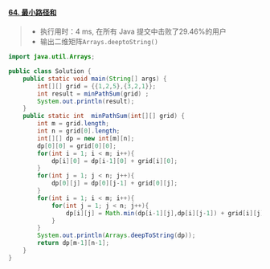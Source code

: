 #### [64. 最小路径和](https://leetcode-cn.com/problems/minimum-path-sum/)

> - 执行用时：4 ms, 在所有 Java 提交中击败了29.46%的用户
> - 输出二维矩阵`Arrays.deeptoString()`

```java
import java.util.Arrays;

public class Solution {
    public static void main(String[] args) {
        int[][] grid = {{1,2,5},{3,2,1}};
        int result = minPathSum(grid) ;
        System.out.println(result);
    }
    public static int  minPathSum(int[][] grid) {
        int m = grid.length;
        int n = grid[0].length;
        int[][] dp = new int[m][n];
        dp[0][0] = grid[0][0];
        for(int i = 1; i < m; i++){
            dp[i][0] = dp[i-1][0] + grid[i][0];
        }
        for(int j = 1; j < n; j++){
            dp[0][j] = dp[0][j-1] + grid[0][j];
        }
        for(int i = 1; i < m; i++){
            for(int j = 1; j < n; j++){
                dp[i][j] = Math.min(dp[i-1][j],dp[i][j-1]) + grid[i][j];
            }
        }
        System.out.println(Arrays.deepToString(dp));
        return dp[m-1][n-1];
    }
}
```

